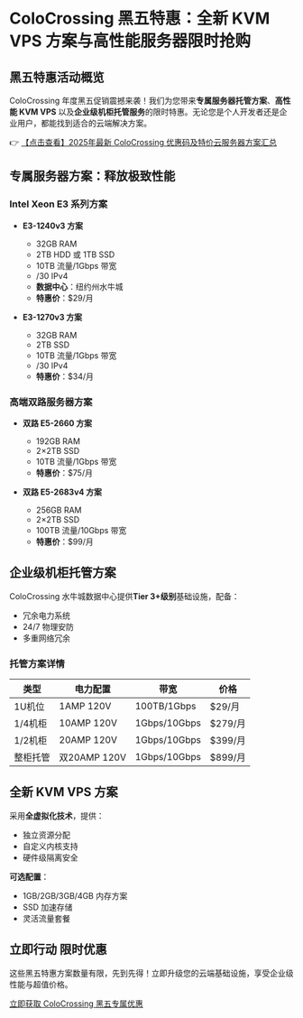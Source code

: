 # ColoCrossing 黑五特惠：全新 KVM VPS 方案与高性能服务器限时抢购

## 黑五特惠活动概览

ColoCrossing 年度黑五促销震撼来袭！我们为您带来**专属服务器托管方案**、**高性能 KVM VPS** 以及**企业级机柜托管服务**的限时特惠。无论您是个人开发者还是企业用户，都能找到适合的云端解决方案。

👉 [【点击查看】2025年最新 ColoCrossing 优惠码及特价云服务器方案汇总](https://bit.ly/ColoCrossing)

## 专属服务器方案：释放极致性能

### Intel Xeon E3 系列方案
- **E3-1240v3 方案**
  - 32GB RAM
  - 2TB HDD 或 1TB SSD
  - 10TB 流量/1Gbps 带宽
  - /30 IPv4
  - **数据中心**：纽约州水牛城
  - **特惠价**：$29/月

- **E3-1270v3 方案**
  - 32GB RAM
  - 2TB SSD
  - 10TB 流量/1Gbps 带宽
  - /30 IPv4
  - **特惠价**：$34/月

### 高端双路服务器方案
- **双路 E5-2660 方案**
  - 192GB RAM
  - 2×2TB SSD
  - 10TB 流量/1Gbps 带宽
  - **特惠价**：$75/月

- **双路 E5-2683v4 方案**
  - 256GB RAM
  - 2×2TB SSD
  - 100TB 流量/10Gbps 带宽
  - **特惠价**：$99/月

## 企业级机柜托管方案

ColoCrossing 水牛城数据中心提供**Tier 3+级别**基础设施，配备：
- 冗余电力系统
- 24/7 物理安防
- 多重网络冗余

### 托管方案详情
| 类型       | 电力配置       | 带宽          | 价格       |
|------------|----------------|---------------|------------|
| 1U机位     | 1AMP 120V      | 100TB/1Gbps   | $29/月     |
| 1/4机柜    | 10AMP 120V     | 1Gbps/10Gbps  | $279/月    |
| 1/2机柜    | 20AMP 120V     | 1Gbps/10Gbps  | $399/月    |
| 整柜托管   | 双20AMP 120V   | 1Gbps/10Gbps  | $899/月    |

## 全新 KVM VPS 方案

采用**全虚拟化技术**，提供：
- 独立资源分配
- 自定义内核支持
- 硬件级隔离安全

**可选配置**：
- 1GB/2GB/3GB/4GB 内存方案
- SSD 加速存储
- 灵活流量套餐

## 立即行动 限时优惠

这些黑五特惠方案数量有限，先到先得！立即升级您的云端基础设施，享受企业级性能与超值价格。

[立即获取 ColoCrossing 黑五专属优惠](https://bit.ly/ColoCrossing)